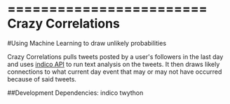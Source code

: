 ========================
Crazy Correlations
=========================
#Using Machine Learning to draw unlikely probabilities

Crazy Correlations pulls tweets posted by a user's followers in the last day and uses [indico API](https://indico.io/) to run text analysis on the tweets. It then draws likely connections to what current day event that may or may not have occurred because of said tweets.

##Development
Dependencies:
indico
twython

